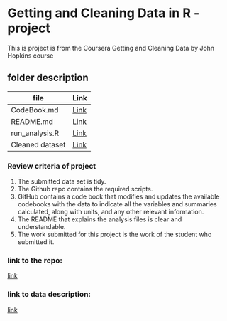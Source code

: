 # Getting and Cleaning Data in R -project
This is project is from the Coursera Getting and Cleaning Data by John Hopkins course

## folder description

file| Link 
--- | ---
CodeBook.md | [Link](https://github.com/Vishnu746go/datascienceJHU/blob/main/getting%20and%20cleaning%20data%20project/CodeBook.md)
README.md | [Link](https://github.com/Vishnu746go/datascienceJHU/blob/main/getting%20and%20cleaning%20data%20project/README.md)
run_analysis.R |  [Link](https://github.com/Vishnu746go/datascienceJHU/blob/main/getting%20and%20cleaning%20data%20project/run_analysis.R)
Cleaned dataset |  [Link](https://github.com/Vishnu746go/datascienceJHU/blob/main/getting%20and%20cleaning%20data%20project/tidyData.txt)

### Review criteria of project
1. The submitted data set is tidy.
2. The Github repo contains the required scripts.
3. GitHub contains a code book that modifies and updates the available codebooks with the data to indicate all the variables and summaries calculated, along with units, and any other relevant information.
5. The README that explains the analysis files is clear and understandable.
6. The work submitted for this project is the work of the student who submitted it.
### link to the repo:
[link](https://d396qusza40orc.cloudfront.net/getdata%2Fprojectfiles%2FUCI%20HAR%20Dataset.zip)
### link to data description:
[link](http://archive.ics.uci.edu/ml/datasets/Human+Activity+Recognition+Using+Smartphones)
